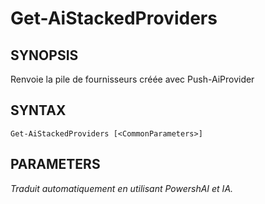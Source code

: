 ﻿---
external help file: powershai-help.xml
schema: 2.0.0
powershai: true
---

# Get-AiStackedProviders

## SYNOPSIS <!--!= @#Synop !-->
Renvoie la pile de fournisseurs créée avec Push-AiProvider

## SYNTAX <!--!= @#Syntax !-->

```
Get-AiStackedProviders [<CommonParameters>]
```

## PARAMETERS <!--!= @#Params !-->


<!--PowershaiAiDocBlockStart-->
_Traduit automatiquement en utilisant PowershAI et IA._
<!--PowershaiAiDocBlockEnd-->
